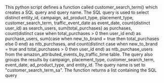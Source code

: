 This python script defines a function called customer_search_term() which creates a SQL query and query name. The SQL query is used to select distinct entity_id, campaign, ad_product_type, placement_type, customer_search_term, traffic_event_date as event_date, count(distinct user_id) as search_users, sum(total_purchases) as purchases, count(distinct case when total_purchases > 0 then user_id end) as purchase_users, sum(case when new_to_brand = true then total_purchases else 0 end) as ntb_purchases, and count(distinct case when new_to_brand = true and total_purchases > 0 then user_id end) as ntb_purchase_users from the amazon_attributed_events_by_traffic_time table. The query also groups the results by campaign, placement_type, customer_search_term, event_date, ad_product_type, and entity_id. The query name is set to "customer_search_term_sa". The function returns a list containing the SQL query